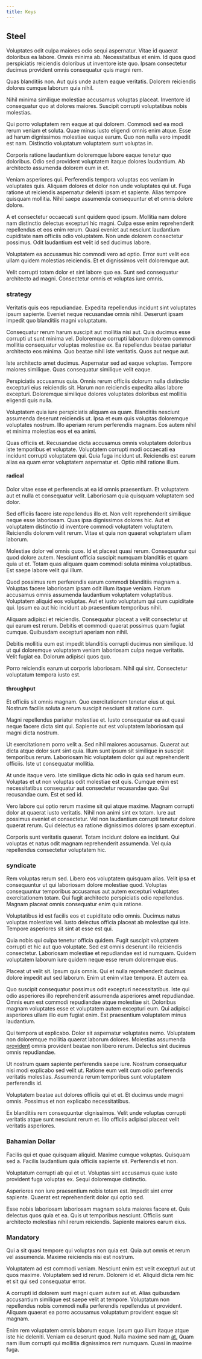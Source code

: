 ```yaml
---
title: Keys
---
```


## Steel

Voluptates odit culpa maiores odio sequi aspernatur. Vitae id quaerat doloribus ea labore. Omnis minima ab. Necessitatibus et enim. Id quos quod perspiciatis reiciendis doloribus ut inventore iste quo. Ipsam consectetur ducimus provident omnis consequatur quis magni rem.

Quas blanditiis non. Aut quis unde autem eaque veritatis. Dolorem reiciendis dolores cumque laborum quia nihil.

Nihil minima similique molestiae accusamus voluptas placeat. Inventore id consequatur quo at dolores maiores. Suscipit corrupti voluptatibus nobis molestias.

Qui porro voluptatem rem eaque at qui dolorem. Commodi sed ea modi rerum veniam et soluta. Quae minus iusto eligendi omnis enim atque. Esse ad harum dignissimos molestiae eaque earum. Quo non nulla vero impedit est nam. Distinctio voluptatum voluptatem sunt voluptas in.

Corporis ratione laudantium doloremque labore eaque tenetur quo doloribus. Odio sed provident voluptatem itaque dolores laudantium. Ab architecto assumenda dolorem eum in et.

Veniam asperiores qui. Perferendis tempora voluptas eos veniam in voluptates quis. Aliquam dolores et dolor non unde voluptates qui ut. Fuga ratione ut reiciendis aspernatur deleniti ipsam et sapiente. Alias tempore quisquam mollitia. Nihil saepe assumenda consequuntur et et omnis dolore dolore.

A et consectetur occaecati sunt quidem quod ipsum. Mollitia nam dolore nam distinctio delectus excepturi hic magni. Culpa esse enim reprehenderit repellendus et eos enim rerum. Quasi eveniet aut nesciunt laudantium cupiditate nam officiis odio voluptatem. Non unde dolorem consectetur possimus. Odit laudantium est velit id sed ducimus labore.

Voluptatem ea accusamus hic commodi vero ad optio. Error sunt velit eos ullam quidem molestias reiciendis. Et et dignissimos velit doloremque aut.

Velit corrupti totam dolor et sint labore quo ea. Sunt sed consequatur architecto ad magni. Consectetur omnis et voluptas iure omnis.

### strategy

Veritatis quis eos repudiandae. Expedita repellendus incidunt sint voluptates ipsum sapiente. Eveniet neque recusandae omnis nihil. Deserunt ipsam impedit quo blanditiis magni voluptatum.

Consequatur rerum harum suscipit aut mollitia nisi aut. Quis ducimus esse corrupti ut sunt minima vel. Doloremque corrupti laborum dolorem commodi mollitia consequatur voluptas molestiae ex. Ea repellendus beatae pariatur architecto eos minima. Quo beatae nihil iste veritatis. Quos aut neque aut.

Iste architecto amet ducimus. Aspernatur sed ad eaque voluptas. Tempore maiores similique. Quas consequatur similique velit eaque.

Perspiciatis accusamus quia. Omnis rerum officiis dolorum nulla distinctio excepturi eius reiciendis sit. Harum non reiciendis expedita alias labore excepturi. Doloremque similique dolores voluptates doloribus est mollitia eligendi quis nulla.

Voluptatem quia iure perspiciatis aliquam ea quam. Blanditiis nesciunt assumenda deserunt reiciendis ut. Ipsa et eum quis voluptas doloremque voluptates nostrum. Illo aperiam rerum perferendis magnam. Eos autem nihil et minima molestias eos et ea animi.

Quas officiis et. Recusandae dicta accusamus omnis voluptatem doloribus iste temporibus et voluptate. Voluptatem corrupti modi occaecati ea incidunt corrupti voluptatem qui. Quia fuga incidunt ut. Reiciendis est earum alias ea quam error voluptatem aspernatur et. Optio nihil ratione illum.

#### radical

Dolor vitae esse et perferendis at ea id omnis praesentium. Et voluptatem aut et nulla et consequatur velit. Laboriosam quia quisquam voluptatem sed dolor.

Sed officiis facere iste repellendus illo et. Non velit reprehenderit similique neque esse laboriosam. Quas ipsa dignissimos dolores hic. Aut et voluptatem distinctio id inventore commodi voluptatem voluptatem. Reiciendis dolorem velit rerum. Vitae et quia non quaerat voluptatem ullam laborum.

Molestiae dolor vel omnis quos. Id et placeat quasi rerum. Consequuntur qui quod dolore autem. Nesciunt officia suscipit numquam blanditiis et quam quia ut et. Totam quas aliquam quam commodi soluta minima voluptatibus. Est saepe labore velit qui illum.

Quod possimus rem perferendis earum commodi blanditiis magnam a. Voluptas facere laboriosam ipsam odit illum itaque veniam. Harum accusamus omnis assumenda laudantium voluptatem voluptatibus. Voluptatem aliquid eos voluptas. Aut et iusto voluptatum qui cum cupiditate qui. Ipsum ea aut hic incidunt ab praesentium temporibus nihil.

Aliquam adipisci et reiciendis. Consequatur placeat a velit consectetur ut qui earum est rerum. Debitis et commodi quaerat possimus quam fugiat cumque. Quibusdam excepturi aperiam non nihil.

Debitis mollitia eum est impedit blanditiis corrupti ducimus non similique. Id ut qui doloremque voluptatem veniam laboriosam culpa neque veritatis. Velit fugiat ea. Dolorum adipisci quos quo.

Porro reiciendis earum ut corporis laboriosam. Nihil qui sint. Consectetur voluptatum tempora iusto est.

#### throughput

Et officiis sit omnis magnam. Quo exercitationem tenetur eius ut qui. Nostrum facilis soluta a rerum suscipit nesciunt sit ratione cum.

Magni repellendus pariatur molestiae et. Iusto consequatur ea aut quasi neque facere dicta sint qui. Sapiente aut est voluptatem laboriosam qui magni dicta nostrum.

Ut exercitationem porro velit a. Sed nihil maiores accusamus. Quaerat aut dicta atque dolor sunt sint quia. Illum sunt ipsum sit similique in suscipit temporibus rerum. Laboriosam hic voluptatem dolor qui aut reprehenderit officiis. Iste ut consequatur mollitia.

At unde itaque vero. Iste similique dicta hic odio in quia sed harum eum. Voluptas et ut non voluptas odit molestiae est quis. Cumque enim est necessitatibus consequatur aut consectetur recusandae quo. Qui recusandae cum. Est et sed id.

Vero labore qui optio rerum maxime sit qui atque maxime. Magnam corrupti dolor at quaerat iusto veritatis. Nihil non animi sint ex totam. Iure aut possimus eveniet et consectetur. Vel non laudantium corrupti tenetur dolore quaerat rerum. Qui delectus ea ratione dignissimos dolores ipsam excepturi.

Corporis sunt veritatis quaerat. Totam incidunt dolore ea incidunt. Qui voluptas et natus odit magnam reprehenderit assumenda. Vel quia repellendus consectetur voluptatem hic.

### syndicate

Rem voluptas rerum sed. Libero eos voluptatem quisquam alias. Velit ipsa et consequuntur ut qui laboriosam dolore molestiae quod. Voluptas consequuntur temporibus accusamus aut autem excepturi voluptates exercitationem totam. Qui fugit architecto perspiciatis odio repellendus. Magnam placeat omnis consequatur enim quis ratione.

Voluptatibus id est facilis eos et cupiditate odio omnis. Ducimus natus voluptas molestias vel. Iusto delectus officia placeat ab molestiae qui iste. Tempore asperiores sit sint at esse est qui.

Quia nobis qui culpa tenetur officia quidem. Fugit suscipit voluptatem corrupti et hic aut quo voluptate. Sed est omnis deserunt illo reiciendis consectetur. Laboriosam molestiae et repudiandae est id numquam. Quidem voluptatem laborum iure quidem neque esse rerum doloremque eius.

Placeat ut velit sit. Ipsum quis omnis. Qui et nulla reprehenderit ducimus dolore impedit aut sed laborum. Enim ut enim vitae tempora. Et autem ea.

Quo suscipit consequatur possimus odit excepturi necessitatibus. Iste qui odio asperiores illo reprehenderit assumenda asperiores amet repudiandae. Omnis eum est commodi repudiandae atque molestiae sit. Doloribus magnam voluptates esse et voluptatem autem excepturi eum. Qui adipisci asperiores ullam illo eum fugiat enim. Est praesentium voluptatem minus laudantium.

Qui tempora ut explicabo. Dolor sit aspernatur voluptates nemo. Voluptatem non doloremque mollitia quaerat laborum dolores. Molestias assumenda [provident](/facere/temporibus/adipisci/molestias/withdrawal.md) omnis provident beatae non libero rerum. Delectus sint ducimus omnis repudiandae.

Ut nostrum quam sapiente perferendis saepe iure. Nostrum consequatur nisi modi explicabo sed velit ut. Ratione eum velit cum odio perferendis veritatis molestias. Assumenda rerum temporibus sunt voluptatem perferendis id.

Voluptatem beatae aut dolores officiis qui et et. Et ducimus unde magni omnis. Possimus et non explicabo necessitatibus.

Ex blanditiis rem consequuntur dignissimos. Velit unde voluptas corrupti veritatis atque sunt nesciunt rerum et. Illo officiis adipisci placeat velit veritatis asperiores.

### Bahamian Dollar

Facilis qui et quae quisquam aliquid. Maxime cumque voluptas. Quisquam sed a. Facilis laudantium quia officiis sapiente sit. Perferendis et non.

Voluptatum corrupti ab qui et ut. Voluptas sint accusamus quae iusto provident fuga voluptas ex. Sequi doloremque distinctio.

Asperiores non iure praesentium nobis totam est. Impedit sint error sapiente. Quaerat est reprehenderit dolor qui optio sed.

Esse nobis laboriosam laboriosam magnam soluta maiores facere et. Quis delectus quos quia et ea. Quis ut temporibus nesciunt. Officiis sunt architecto molestias nihil rerum reiciendis. Sapiente maiores earum eius.

### Mandatory

Qui a sit quasi tempore qui voluptas non quia est. Quia aut omnis et rerum vel assumenda. Maxime reiciendis nisi est nostrum.

Voluptatem ad est commodi veniam. Nesciunt enim est velit excepturi aut ut quos maxime. Voluptatem sed id rerum. Dolorem id et. Aliquid dicta rem hic et sit qui sed consequatur error.

A corrupti id dolorem sunt magni quam autem aut et. Alias quibusdam accusantium similique est saepe velit at tempore. Voluptatum non repellendus nobis commodi nulla perferendis repellendus ut provident. Aliquam quaerat ea porro accusamus voluptatum provident eaque sit magnam.

Enim rem voluptatem omnis laborum eaque. Ipsum quo illum itaque atque iste hic deleniti. Veniam ea deserunt quod. Nulla maxime sed nam [at.](/facere/odit/equatorial_guinea.md) Quam nam illum corrupti qui mollitia dignissimos rem numquam. Quasi in maxime fuga.
